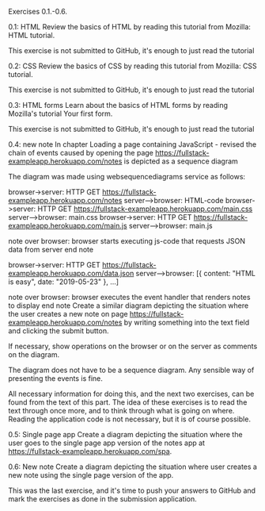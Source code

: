 Exercises 0.1.-0.6.

0.1: HTML
Review the basics of HTML by reading this tutorial from Mozilla: HTML tutorial.

This exercise is not submitted to GitHub, it's enough to just read the tutorial

0.2: CSS
Review the basics of CSS by reading this tutorial from Mozilla: CSS tutorial.

This exercise is not submitted to GitHub, it's enough to just read the tutorial

0.3: HTML forms
Learn about the basics of HTML forms by reading Mozilla's tutorial Your first form.

This exercise is not submitted to GitHub, it's enough to just read the tutorial

0.4: new note
In chapter Loading a page containing JavaScript - revised the chain of events caused by opening the page https://fullstack-exampleapp.herokuapp.com/notes is depicted as a sequence diagram

The diagram was made using websequencediagrams service as follows:

browser->server: HTTP GET https://fullstack-exampleapp.herokuapp.com/notes
server-->browser: HTML-code
browser->server: HTTP GET https://fullstack-exampleapp.herokuapp.com/main.css
server-->browser: main.css
browser->server: HTTP GET https://fullstack-exampleapp.herokuapp.com/main.js
server-->browser: main.js

note over browser:
browser starts executing js-code
that requests JSON data from server 
end note

browser->server: HTTP GET https://fullstack-exampleapp.herokuapp.com/data.json
server-->browser: [{ content: "HTML is easy", date: "2019-05-23" }, ...]

note over browser:
browser executes the event handler
that renders notes to display
end note
Create a similar diagram depicting the situation where the user creates a new note on page https://fullstack-exampleapp.herokuapp.com/notes by writing something into the text field and clicking the submit button.

If necessary, show operations on the browser or on the server as comments on the diagram.

The diagram does not have to be a sequence diagram. Any sensible way of presenting the events is fine.

All necessary information for doing this, and the next two exercises, can be found from the text of this part. The idea of these exercises is to read the text through once more, and to think through what is going on where. Reading the application code is not necessary, but it is of course possible.

0.5: Single page app
Create a diagram depicting the situation where the user goes to the single page app version of the notes app at https://fullstack-exampleapp.herokuapp.com/spa.

0.6: New note
Create a diagram depicting the situation where user creates a new note using the single page version of the app.

This was the last exercise, and it's time to push your answers to GitHub and mark the exercises as done in the submission application.
